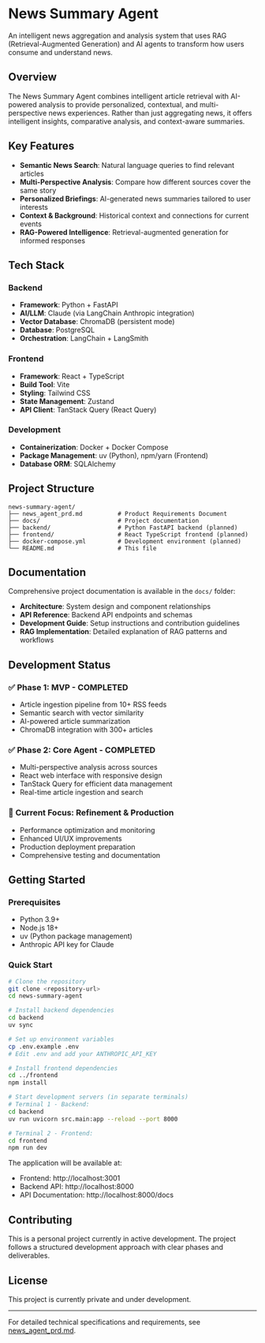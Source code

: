 # News Summary Agent

An intelligent news aggregation and analysis system that uses RAG (Retrieval-Augmented Generation) and AI agents to transform how users consume and understand news.

## Overview

The News Summary Agent combines intelligent article retrieval with AI-powered analysis to provide personalized, contextual, and multi-perspective news experiences. Rather than just aggregating news, it offers intelligent insights, comparative analysis, and context-aware summaries.

## Key Features

- **Semantic News Search**: Natural language queries to find relevant articles
- **Multi-Perspective Analysis**: Compare how different sources cover the same story
- **Personalized Briefings**: AI-generated news summaries tailored to user interests
- **Context & Background**: Historical context and connections for current events
- **RAG-Powered Intelligence**: Retrieval-augmented generation for informed responses

## Tech Stack

### Backend
- **Framework**: Python + FastAPI
- **AI/LLM**: Claude (via LangChain Anthropic integration)
- **Vector Database**: ChromaDB (persistent mode)
- **Database**: PostgreSQL
- **Orchestration**: LangChain + LangSmith

### Frontend
- **Framework**: React + TypeScript
- **Build Tool**: Vite
- **Styling**: Tailwind CSS
- **State Management**: Zustand
- **API Client**: TanStack Query (React Query)

### Development
- **Containerization**: Docker + Docker Compose
- **Package Management**: uv (Python), npm/yarn (Frontend)
- **Database ORM**: SQLAlchemy

## Project Structure

```
news-summary-agent/
├── news_agent_prd.md          # Product Requirements Document
├── docs/                      # Project documentation
├── backend/                   # Python FastAPI backend (planned)
├── frontend/                  # React TypeScript frontend (planned)
├── docker-compose.yml         # Development environment (planned)
└── README.md                  # This file
```

## Documentation

Comprehensive project documentation is available in the `docs/` folder:

- **Architecture**: System design and component relationships
- **API Reference**: Backend API endpoints and schemas
- **Development Guide**: Setup instructions and contribution guidelines
- **RAG Implementation**: Detailed explanation of RAG patterns and workflows

## Development Status

### ✅ Phase 1: MVP - COMPLETED
- Article ingestion pipeline from 10+ RSS feeds
- Semantic search with vector similarity
- AI-powered article summarization
- ChromaDB integration with 300+ articles

### ✅ Phase 2: Core Agent - COMPLETED
- Multi-perspective analysis across sources
- React web interface with responsive design
- TanStack Query for efficient data management
- Real-time article ingestion and search

### 🎯 Current Focus: Refinement & Production
- Performance optimization and monitoring
- Enhanced UI/UX improvements
- Production deployment preparation
- Comprehensive testing and documentation

## Getting Started

### Prerequisites
- Python 3.9+
- Node.js 18+
- uv (Python package management)
- Anthropic API key for Claude

### Quick Start
```bash
# Clone the repository
git clone <repository-url>
cd news-summary-agent

# Install backend dependencies
cd backend
uv sync

# Set up environment variables
cp .env.example .env
# Edit .env and add your ANTHROPIC_API_KEY

# Install frontend dependencies
cd ../frontend
npm install

# Start development servers (in separate terminals)
# Terminal 1 - Backend:
cd backend
uv run uvicorn src.main:app --reload --port 8000

# Terminal 2 - Frontend:
cd frontend
npm run dev
```

The application will be available at:
- Frontend: http://localhost:3001
- Backend API: http://localhost:8000
- API Documentation: http://localhost:8000/docs

## Contributing

This is a personal project currently in active development. The project follows a structured development approach with clear phases and deliverables.

## License

This project is currently private and under development.

---

For detailed technical specifications and requirements, see [news_agent_prd.md](./news_agent_prd.md).